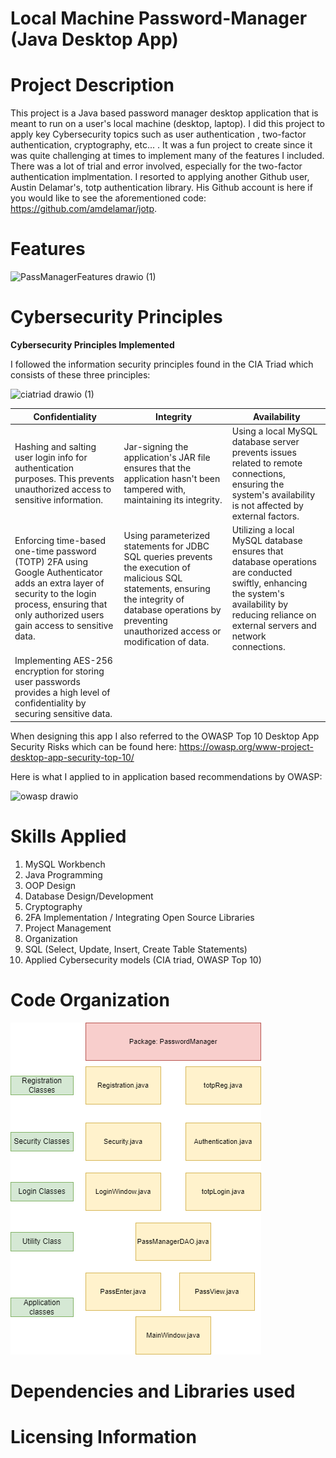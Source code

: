 #  Local Machine Password-Manager (Java Desktop App)

# Project Description
This project is a Java based password manager desktop application that is meant to run on a user's local machine (desktop, laptop). I did this project to apply key Cybersecurity topics such as user authentication , two-factor authentication, cryptography, etc... . 
It was a fun project to create since it was quite challenging at times to implement many of the features I included. There was a lot of trial and error involved, especially for the two-factor authentication implmentation. I resorted to applying another Github user, Austin Delamar's, totp authentication library. His Github account is here if you would like to see the aforementioned code: https://github.com/amdelamar/jotp.


# Features

![PassManagerFeatures drawio (1)](https://github.com/michl203/Password-Manager-/assets/110306237/76252b93-23ce-41f3-8a28-ba5fdd4a8f00)




# Cybersecurity Principles 

**Cybersecurity Principles Implemented**

I followed the information security principles found in the CIA Triad which consists of these three principles:

![ciatriad drawio (1)](https://github.com/michl203/Password-Manager-/assets/110306237/7156444d-c3c2-433c-a392-53e0e1d4fea0)


| **Confidentiality** | **Integrity** | **Availability** |
|---------------------|---------------|------------------|
| Hashing and salting user login info for authentication purposes. This prevents unauthorized access to sensitive information. | Jar-signing the application's JAR file ensures that the application hasn't been tampered with, maintaining its integrity. | Using a local MySQL database server prevents issues related to remote connections, ensuring the system's availability is not affected by external factors. |
| Enforcing time-based one-time password (TOTP) 2FA using Google Authenticator adds an extra layer of security to the login process, ensuring that only authorized users gain access to sensitive data. | Using parameterized statements for JDBC SQL queries prevents the execution of malicious SQL statements, ensuring the integrity of database operations by preventing unauthorized access or modification of data. | Utilizing a local MySQL database ensures that database operations are conducted swiftly, enhancing the system's availability by reducing reliance on external servers and network connections. |
| Implementing AES-256 encryption for storing user passwords provides a high level of confidentiality by securing sensitive data. |  |  |


When designing this app I also referred to the OWASP Top 10 Desktop App Security Risks which can be found here: https://owasp.org/www-project-desktop-app-security-top-10/ 

Here is what I applied to in application based recommendations by OWASP:

![owasp drawio](https://github.com/michl203/Password-Manager-/assets/110306237/7b6e4cdb-cff8-4feb-a7f9-45dc494953ff)


# Skills Applied
1. MySQL Workbench                                                
2. Java Programming
3. OOP Design
4. Database Design/Development
5. Cryptography
6. 2FA Implementation / Integrating Open Source Libraries
7. Project Management
8. Organization
9. SQL (Select, Update, Insert, Create Table Statements)
10. Applied Cybersecurity models (CIA triad, OWASP Top 10)

# Code Organization
![PMCodeOrg](/PMCodeOrg.drawio.png)

# Dependencies and Libraries used

# Licensing Information




